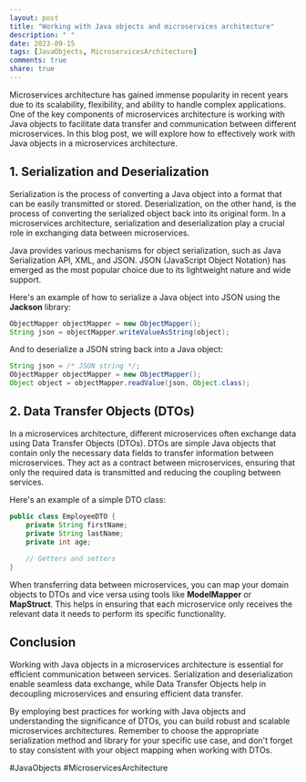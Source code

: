 ```yaml
---
layout: post
title: "Working with Java objects and microservices architecture"
description: " "
date: 2023-09-15
tags: [JavaObjects, MicroservicesArchitecture]
comments: true
share: true
---
```


Microservices architecture has gained immense popularity in recent years due to its scalability, flexibility, and ability to handle complex applications. One of the key components of microservices architecture is working with Java objects to facilitate data transfer and communication between different microservices. In this blog post, we will explore how to effectively work with Java objects in a microservices architecture.

## 1. Serialization and Deserialization

Serialization is the process of converting a Java object into a format that can be easily transmitted or stored. Deserialization, on the other hand, is the process of converting the serialized object back into its original form. In a microservices architecture, serialization and deserialization play a crucial role in exchanging data between microservices.

Java provides various mechanisms for object serialization, such as Java Serialization API, XML, and JSON. JSON (JavaScript Object Notation) has emerged as the most popular choice due to its lightweight nature and wide support.

Here's an example of how to serialize a Java object into JSON using the **Jackson** library:

```java
ObjectMapper objectMapper = new ObjectMapper();
String json = objectMapper.writeValueAsString(object);
```

And to deserialize a JSON string back into a Java object:

```java
String json = /* JSON string */;
ObjectMapper objectMapper = new ObjectMapper();
Object object = objectMapper.readValue(json, Object.class);
```

## 2. Data Transfer Objects (DTOs)

In a microservices architecture, different microservices often exchange data using Data Transfer Objects (DTOs). DTOs are simple Java objects that contain only the necessary data fields to transfer information between microservices. They act as a contract between microservices, ensuring that only the required data is transmitted and reducing the coupling between services.

Here's an example of a simple DTO class:

```java
public class EmployeeDTO {
    private String firstName;
    private String lastName;
    private int age;
    
    // Getters and setters
}
```

When transferring data between microservices, you can map your domain objects to DTOs and vice versa using tools like **ModelMapper** or **MapStruct**. This helps in ensuring that each microservice only receives the relevant data it needs to perform its specific functionality.

## Conclusion

Working with Java objects in a microservices architecture is essential for efficient communication between services. Serialization and deserialization enable seamless data exchange, while Data Transfer Objects help in decoupling microservices and ensuring efficient data transfer.

By employing best practices for working with Java objects and understanding the significance of DTOs, you can build robust and scalable microservices architectures. Remember to choose the appropriate serialization method and library for your specific use case, and don't forget to stay consistent with your object mapping when working with DTOs.

#JavaObjects #MicroservicesArchitecture